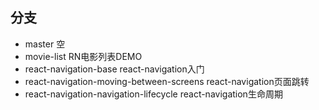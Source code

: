 
## 分支

- master 空
- movie-list RN电影列表DEMO
- react-navigation-base react-navigation入门
- react-navigation-moving-between-screens react-navigation页面跳转
- react-navigation-navigation-lifecycle react-navigation生命周期